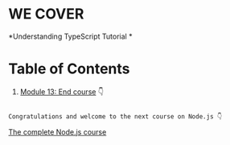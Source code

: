# WE COVER

*Understanding TypeScript Tutorial *

# Table of Contents


1. [Module 13: End course]() 👇

	 
```bash

Congratulations and welcome to the next course on Node.js 👇
```
[The complete Node.js course](https://github.com/patbi/NodeJS_The_Complete_Course) 